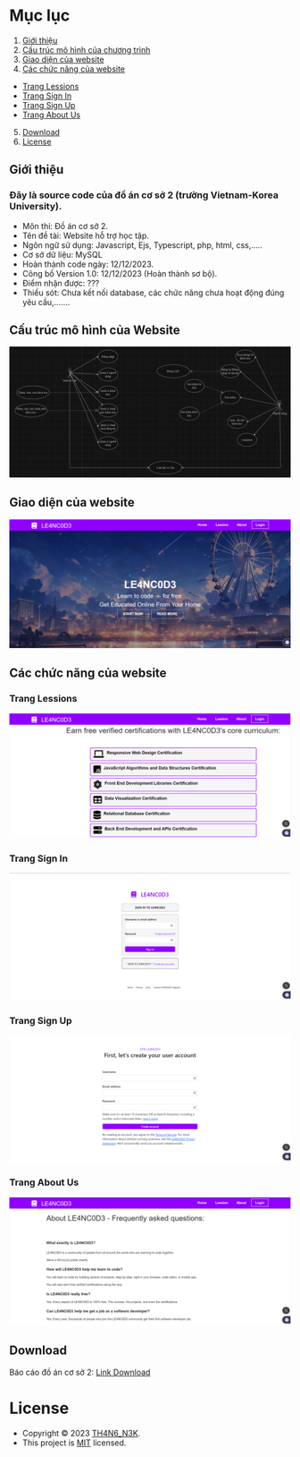 # Mục lục
  1. [Giới thiệu](https://github.com/lebathang/LE4NC0D3/tree/main?tab=readme-ov-file#gi%E1%BB%9Bi-thi%E1%BB%87u)
  2. [Cấu trúc mô hình của chương trình]()
  3. [Giao diện của website]()
  4. [Các chức năng của website]()
  - [Trang Lessions]()
  - [Trang Sign In]()
  - [Trang Sign Up]()
  - [Trang About Us]()
  5. [Download](https://github.com/lebathang/LE4NC0D3?tab=readme-ov-file#download)
  6. [License]()
## Giới thiệu
### Đây là source code của đồ án cơ sở 2  (trường Vietnam-Korea University).

* Môn thi: Đồ án cơ sở 2.
* Tên đề tài: Website hỗ trợ học tập.
* Ngôn ngữ sử dụng: Javascript, Ejs, Typescript, php, html, css,.....
* Cơ sở dữ liệu: MySQL
* Hoàn thành code ngày: 12/12/2023.
* Công bố Version 1.0: 12/12/2023 (Hoàn thành sơ bộ).
* Điểm nhận được: ???
* Thiếu sót: Chưa kết nối database, các chức năng chưa hoạt động đúng yêu cầu,.......

## Cấu trúc mô hình của Website
![usecase](https://raw.githubusercontent.com/lebathang/LE4NC0D3/main/image/usecase.png)

## Giao diện của website
![home](https://raw.githubusercontent.com/lebathang/LE4NC0D3/main/image/home.png)

## Các chức năng của website
### Trang Lessions
![lession](https://raw.githubusercontent.com/lebathang/LE4NC0D3/main/image/lession.png)

### Trang Sign In
![login](https://raw.githubusercontent.com/lebathang/LE4NC0D3/main/image/login.png)

### Trang Sign Up
![signup](https://raw.githubusercontent.com/lebathang/LE4NC0D3/main/image/signup.png)

### Trang About Us
![about](https://raw.githubusercontent.com/lebathang/LE4NC0D3/main/image/about.png)

## Download
Báo cáo đồ án cơ sở 2: [Link Download](https://ndb6-my.sharepoint.com/:w:/g/personal/thang_ndb6_onmicrosoft_com/EaWj3dG6m5dNv1xnyjWdrocBz5osh6tjDQAW59S95pbX_w?e=ChSn3l)

# License
 - Copyright © 2023 [TH4N6_N3K](https://github.com/lebathang).
 - This project is [MIT](https://github.com/lebathang/LE4NC0D3/tree/main?tab=MIT-1-ov-file) licensed.

